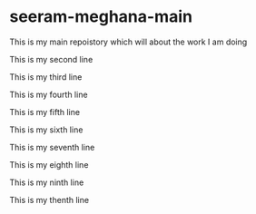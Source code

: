# seeram-meghana-main
This is my main repoistory which will about the work I am doing

This is my second line

This is my third line

This is my fourth line

This is my fifth line

This is my sixth line

This is my seventh line

This is my eighth line

This is my ninth line

This is my thenth line